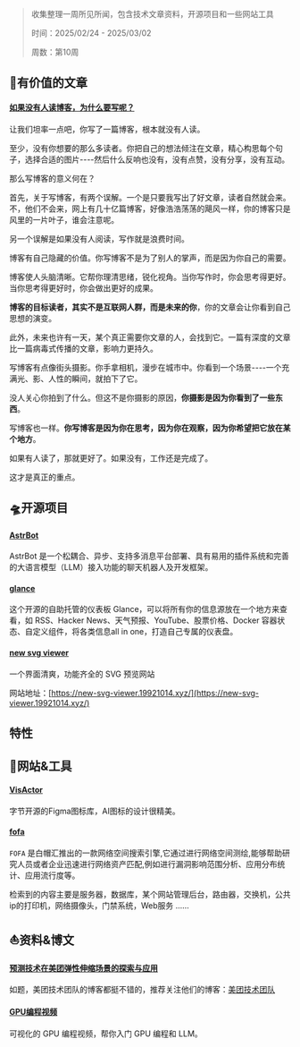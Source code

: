 >收集整理一周所见所闻，包含技术文章资料，开源项目和一些网站工具
>
>时间：2025/02/24 - 2025/03/02
>
>周数：第10周

## 📜有价值的文章

#### [如果没有人读博客，为什么要写呢？](https://andysblog.uk/why-blog-if-nobody-reads-it/)

让我们坦率一点吧，你写了一篇博客，根本就没有人读。

至少，没有你想要的那么多读者。你把自己的想法倾注在文章，精心构思每个句子，选择合适的图片----然后什么反响也没有，没有点赞，没有分享，没有互动。

那么写博客的意义何在？

首先，关于写博客，有两个误解。一个是只要我写出了好文章，读者自然就会来。不，他们不会来，网上有几十亿篇博客，好像浩浩荡荡的飓风一样，你的博客只是风里的一片叶子，谁会注意呢。

另一个误解是如果没有人阅读，写作就是浪费时间。

博客有自己隐藏的价值。你写博客不是为了别人的掌声，而是因为你自己的需要。

博客使人头脑清晰。它帮你理清思绪，锐化视角。当你写作时，你会思考得更好。当你思考得更好时，你会做出更好的成果。

**博客的目标读者，其实不是互联网人群，而是未来的你**，你的文章会让你看到自己思想的演变。

此外，未来也许有一天，某个真正需要你文章的人，会找到它。一篇有深度的文章比一篇病毒式传播的文章，影响力更持久。

写博客有点像街头摄影。你手拿相机，漫步在城市中。你看到一个场景----一个充满光、影、人性的瞬间，就拍下了它。

没人关心你拍到了什么。但这不是你摄影的原因，**你摄影是因为你看到了一些东西**。

写博客也一样。**你写博客是因为你在思考，因为你在观察，因为你希望把它放在某个地方**。

如果有人读了，那就更好了。如果没有，工作还是完成了。

这才是真正的重点。

## 🛸开源项目

#### [AstrBot](https://github.com/Soulter/AstrBot)

AstrBot 是一个松耦合、异步、支持多消息平台部署、具有易用的插件系统和完善的大语言模型（LLM）接入功能的聊天机器人及开发框架。

#### [glance](https://github.com/glanceapp/glance)

这个开源的自助托管的仪表板 Glance，可以将所有你的信息源放在一个地方来查看，如 RSS、Hacker News、天气预报、YouTube、股票价格、Docker 容器状态、自定义组件，将各类信息all in one，打造自己专属的仪表盘。

#### [new svg viewer](https://github.com/liujuntao123/new-svg-viewer)

一个界面清爽，功能齐全的 SVG 预览网站

网站地址：[https://new-svg-viewer.19921014.xyz/](https://new-svg-viewer.19921014.xyz/)

## 特性

## 🚀网站&工具

#### [VisActor](https://www.figma.com/community/file/1471713433455637603)

字节开源的Figma图标库，AI图标的设计很精美。

#### [fofa](https://fofa.info/)

`FOFA` 是白帽汇推出的一款网络空间搜索引擎,它通过进行网络空间测绘,能够帮助研究人员或者企业迅速进行网络资产匹配,例如进行漏洞影响范围分析、应用分布统计、应用流行度等。

检索到的内容主要是服务器，数据库，某个网站管理后台，路由器，交换机，公共ip的打印机，网络摄像头，门禁系统，Web服务 ……

## ⛵资料&博文

#### [预测技术在美团弹性伸缩场景的探索与应用](https://tech.meituan.com/2025/02/14/prediction-technology-in-meituan-elastic-scaling.html)

如题，美团技术团队的博客都挺不错的，推荐关注他们的博客：[美团技术团队](https://tech.meituan.com/)

#### [GPU编程视频](https://www.youtube.com/playlist?list=PL5XwKDZZlwaY7t0M5OLprpkJUIrF8Lc9j)

可视化的 GPU 编程视频，帮你入门 GPU 编程和 LLM。
